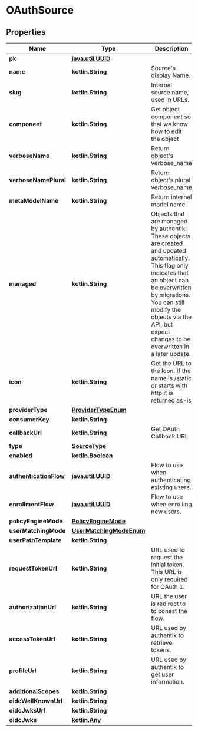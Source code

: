 
# OAuthSource

## Properties
Name | Type | Description | Notes
------------ | ------------- | ------------- | -------------
**pk** | [**java.util.UUID**](java.util.UUID.md) |  |  [readonly]
**name** | **kotlin.String** | Source&#39;s display Name. | 
**slug** | **kotlin.String** | Internal source name, used in URLs. | 
**component** | **kotlin.String** | Get object component so that we know how to edit the object |  [readonly]
**verboseName** | **kotlin.String** | Return object&#39;s verbose_name |  [readonly]
**verboseNamePlural** | **kotlin.String** | Return object&#39;s plural verbose_name |  [readonly]
**metaModelName** | **kotlin.String** | Return internal model name |  [readonly]
**managed** | **kotlin.String** | Objects that are managed by authentik. These objects are created and updated automatically. This flag only indicates that an object can be overwritten by migrations. You can still modify the objects via the API, but expect changes to be overwritten in a later update. |  [readonly]
**icon** | **kotlin.String** | Get the URL to the Icon. If the name is /static or starts with http it is returned as-is |  [readonly]
**providerType** | [**ProviderTypeEnum**](ProviderTypeEnum.md) |  | 
**consumerKey** | **kotlin.String** |  | 
**callbackUrl** | **kotlin.String** | Get OAuth Callback URL |  [readonly]
**type** | [**SourceType**](SourceType.md) |  |  [readonly]
**enabled** | **kotlin.Boolean** |  |  [optional]
**authenticationFlow** | [**java.util.UUID**](java.util.UUID.md) | Flow to use when authenticating existing users. |  [optional]
**enrollmentFlow** | [**java.util.UUID**](java.util.UUID.md) | Flow to use when enrolling new users. |  [optional]
**policyEngineMode** | [**PolicyEngineMode**](PolicyEngineMode.md) |  |  [optional]
**userMatchingMode** | [**UserMatchingModeEnum**](UserMatchingModeEnum.md) |  |  [optional]
**userPathTemplate** | **kotlin.String** |  |  [optional]
**requestTokenUrl** | **kotlin.String** | URL used to request the initial token. This URL is only required for OAuth 1. |  [optional]
**authorizationUrl** | **kotlin.String** | URL the user is redirect to to conest the flow. |  [optional]
**accessTokenUrl** | **kotlin.String** | URL used by authentik to retrieve tokens. |  [optional]
**profileUrl** | **kotlin.String** | URL used by authentik to get user information. |  [optional]
**additionalScopes** | **kotlin.String** |  |  [optional]
**oidcWellKnownUrl** | **kotlin.String** |  |  [optional]
**oidcJwksUrl** | **kotlin.String** |  |  [optional]
**oidcJwks** | [**kotlin.Any**](.md) |  |  [optional]



